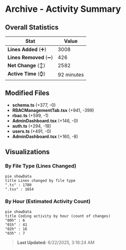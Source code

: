 # Archive - Activity Summary 

## Overall Statistics

| Stat                   | Value                                                             |
| ---------------------- | ----------------------------------------------------------------- |
| **Lines Added** (➕)   | 3008                                          |
| **Lines Removed** (➖) | 426                                        |
| **Net Change** (↕)    | 2582                |
| **Active Time** (⌚)   | 92 minutes |


## Modified Files
- **schema.ts** (+377, -0)
- **RBACManagementTab.tsx** (+941, -399)
- **rbac.ts** (+599, -1)
- **AdminDashboard.tsx** (+146, -0)
- **auth.ts** (+294, -18)
- **users.ts** (+491, -0)
- **AdminDashboard.tsx** (+160, -8)

## Visualizations

### By File Type (Lines Changed)

```mermaid
pie showData
title Lines changed by file type
".ts" : 1780
".tsx" : 1654
```

### By Hour (Estimated Activity Count)

```mermaid
pie showData
title Coding activity by hour (count of changes)
"00h" : 6
"01h" : 41
"02h" : 16
"03h" : 7
```


> **Last Updated:** 6/22/2025, 3:16:24 AM